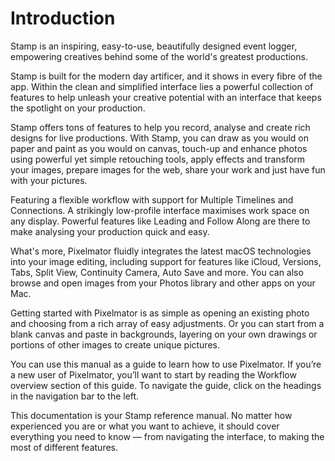 # Introduction

Stamp is an inspiring, easy-to-use, beautifully designed event logger, empowering creatives behind some of the world's greatest productions. 

Stamp is built for the modern day artificer, and it shows in every fibre of the app. Within the clean and simplified interface lies a powerful collection of features to help unleash your creative potential with an interface that keeps the spotlight on your production.

Stamp offers tons of features to help you record, analyse and create rich designs for live productions. With Stamp, you can draw as you would on paper and paint as you would on canvas, touch-up and enhance photos using powerful yet simple retouching tools, apply effects and transform your images, prepare images for the web, share your work and just have fun with your pictures.


 Featuring a flexible workflow with support for Multiple Timelines and Connections. A strikingly low-profile interface maximises work space on any display.  Powerful features like Leading and Follow Along are there to make analysing your production quick and easy.

What's more, Pixelmator fluidly integrates the latest macOS technologies into your image editing, including support for features like iCloud, Versions, Tabs, Split View, Continuity Camera, Auto Save and more. You can also browse and open images from your Photos library and other apps on your Mac.

Getting started with Pixelmator is as simple as opening an existing photo and choosing from a rich array of easy adjustments. Or you can start from a blank canvas and paste in backgrounds, layering on your own drawings or portions of other images to create unique pictures.

You can use this manual as a guide to learn how to use Pixelmator. If you’re a new user of Pixelmator, you’ll want to start by reading the Workflow overview section of this guide. To navigate the guide, click on the headings in the navigation bar to the left.



This documentation is your Stamp reference manual. No matter how experienced you are or what you want to achieve, it should cover everything you need to know — from navigating the interface, to making the most of different features.
